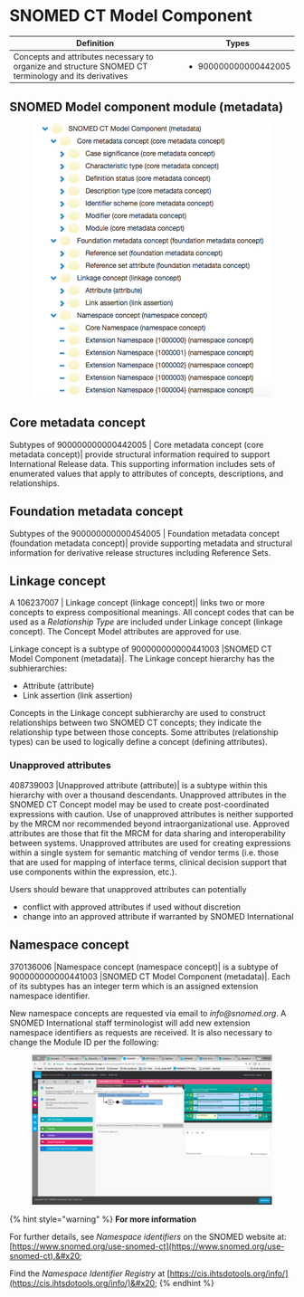 # SNOMED CT Model Component

| Definition                                                                                            | Types                                                                                                                                                                                                                                                                                          |
| ----------------------------------------------------------------------------------------------------- | ---------------------------------------------------------------------------------------------------------------------------------------------------------------------------------------------------------------------------------------------------------------------------------------------- |
| Concepts and attributes necessary to organize and structure SNOMED CT terminology and its derivatives | <ul><li>900000000000442005 |Core metadata concept (core metadata concept)|</li><li> 900000000000454005 |Foundation metadata concept (foundation metadata concept)| </li><li>106237007 |Linkage concept (linkage concept)| </li><li>370136006 |Namespace concept (namespace concept)|</li></ul> |

## SNOMED Model component module (metadata)

<div align="left"><figure><img src="../../../images/174691388.png" alt=""><figcaption></figcaption></figure></div>

## Core metadata concept

Subtypes of 900000000000442005 | Core metadata concept (core metadata concept)| provide structural information required to support International Release data. This supporting information includes sets of enumerated values that apply to attributes of concepts, descriptions, and relationships.

## Foundation metadata concept

Subtypes of the 900000000000454005 | Foundation metadata concept (foundation metadata concept)| provide supporting metadata and structural information for derivative release structures including Reference Sets.

## Linkage concept

A 106237007 | Linkage concept (linkage concept)| links two or more concepts to express compositional meanings. All concept codes that can be used as a _Relationship Type_ are included under Linkage concept (linkage concept). The Concept Model attributes are approved for use.

Linkage concept is a subtype of 900000000000441003 |SNOMED CT Model Component (metadata)|. The Linkage concept hierarchy has the subhierarchies:

* Attribute (attribute)
* Link assertion (link assertion)

Concepts in the Linkage concept subhierarchy are used to construct relationships between two SNOMED CT concepts; they indicate the relationship type between those concepts. Some attributes (relationship types) can be used to logically define a concept (defining attributes).

### Unapproved attributes

408739003 |Unapproved attribute (attribute)| is a subtype within this hierarchy with over a thousand descendants. Unapproved attributes in the SNOMED CT Concept model may be used to create post-coordinated expressions with caution. Use of unapproved attributes is neither supported by the MRCM nor recommended beyond intraorganizational use. Approved attributes are those that fit the MRCM for data sharing and interoperability between systems. Unapproved attributes are used for creating expressions within a single system for semantic matching of vendor terms (i.e. those that are used for mapping of interface terms, clinical decision support that use components within the expression, etc.).

Users should beware that unapproved attributes can potentially

* conflict with approved attributes if used without discretion
* change into an approved attribute if warranted by SNOMED International

## Namespace concept

370136006 |Namespace concept (namespace concept)| is a subtype of 900000000000441003 |SNOMED CT Model Component (metadata)|. Each of its subtypes has an integer term which is an assigned extension namespace identifier.

New namespace concepts are requested via email to _info@snomed.org_. A SNOMED International staff terminologist will add new extension namespace identifiers as requests are received. It is also necessary to change the Module ID per the following:

<figure><img src="../../../images/174691390.png" alt=""><figcaption></figcaption></figure>

{% hint style="warning" %}
**For more information**

For further details, see _Namespace identifiers_ on the SNOMED website at: [https://www.snomed.org/use-snomed-ct](https://www.snomed.org/use-snomed-ct).&#x20;

Find the _Namespace Identifier Registry_ at [https://cis.ihtsdotools.org/info/](https://cis.ihtsdotools.org/info/)&#x20;
{% endhint %}
